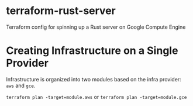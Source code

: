 # terraform-rust-server
Terraform config for spinning up a Rust server on Google Compute Engine

# Creating Infrastructure on a Single Provider
Infrastructure is organized into two modules based on the infra provider: `aws` and `gce`.

`terraform plan -target=module.aws` or `terraform plan -target=module.gce`
